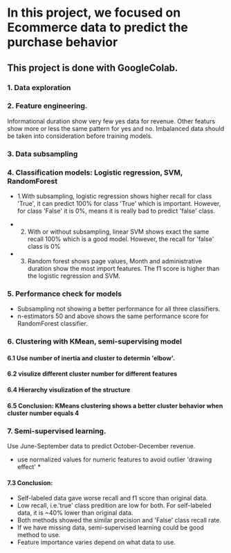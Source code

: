 # In this project, we focused on Ecommerce data to predict the purchase behavior
## This project is done with GoogleColab.

### 1. Data exploration
### 2. Feature engineering. 
Informational duration show very few yes data for revenue.
Other featurs show more or less the same pattern for yes and no.
Imbalanced data should be taken into consideration before training models.

### 3. Data subsampling

### 4. Classification models: Logistic regression, SVM, RandomForest
 * 1.With subsampling, logistic regression shows higher recall for class 'True', 
  it can predict 100% for class 'True' which is important. However, for class  'False' it is 0%, means it is really bad to predict 'false' class.

* 2. With or without subsampling, linear SVM shows exact the same recall 100% which is a good model. However, the recall for 'false' class is 0%

* 3. Random forest shows page values, Month and administrative duration show the most import features. The f1 score is higher than the logistic regression and SVM.

### 5. Performance check for models
* Subsampling not showing a better performance for all three classifiers.
* n-estimators 50 and above shows the same performance score for RandomForest classifier.

### 6. Clustering with KMean, semi-supervising model
#### 6.1 Use number of inertia and cluster to determin 'elbow'.
#### 6.2 visulize different cluster number for different features
#### 6.4 Hierarchy visulization of the structure
#### 6.5 Conclusion: KMeans clustering shows a better cluster behavior when cluster number equals 4

### 7. Semi-supervised learning. 
Use June-September data to predict October-December revenue.

* use normalized values for numeric features to avoid outlier 'drawing effect' *

#### 7.3 Conclusion:
* Self-labeled data gave worse recall and f1 score than original data. 
* Low recall, i.e.'true' class predition are low for both. For self-labeled data, it is ~40% lower than original data.
* Both methods showed the similar precision and 'False' class recall rate. 
* If we have missing data, semi-supervised learning could be good method to use.
* Feature importance varies depend on what data to use.